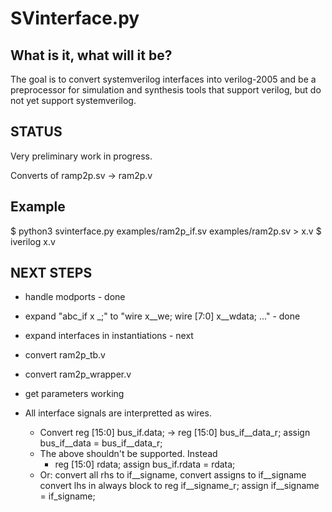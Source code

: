 SVinterface.py
==============


What is it, what will it be?
-------------------------------

The goal is to convert systemverilog interfaces into verilog-2005 and be a
preprocessor for simulation and synthesis tools that support verilog, but do
not yet support systemverilog.


STATUS
------
Very preliminary work in progress.

Converts of ramp2p.sv -> ram2p.v

Example
-------
$ python3 svinterface.py examples/ram2p_if.sv examples/ram2p.sv > x.v
$ iverilog x.v


NEXT STEPS
----------

* handle modports - done
* expand "abc_if x _;" to "wire x__we; wire [7:0] x__wdata; ..." - done
* expand interfaces in instantiations - next

* convert ram2p_tb.v
* convert ram2p_wrapper.v
* get parameters working

* All interface signals are interpretted as wires.
  * Convert reg [15:0] bus_if.data; -> reg [15:0] bus_if__data_r; assign bus_if__data = bus_if__data_r; 
  * The above shouldn't be supported.  Instead
    * reg [15:0] rdata; assign bus_if.rdata = rdata;
  * Or: convert all rhs to if__signame, convert assigns to if__signame
    convert lhs in always block to reg if__signame_r; assign if__signame = if_signame;   

